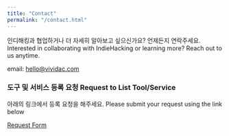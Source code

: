 ```yaml
---
title: "Contact"
permalink: "/contact.html"
---
```

인디해킹과 협업하거나 더 자세히 알아보고 싶으신가요? 언제든지 연락주세요.
Interested in collaborating with IndieHacking or learning more? Reach out to us anytime.

email: hello@vividac.com

### 도구 및 서비스 등록 요청 Request to List Tool/Service
아래의 링크에서 등록 요청을 해주세요. Please submit your request using the link below

[Request Form](https://forms.gle/wxi6LM2o2mR8L3yX7)
